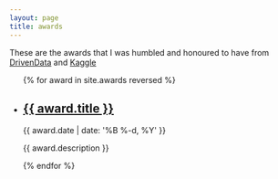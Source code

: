 ```yaml
---
layout: page
title: awards
---
```

These are the awards that I was humbled and honoured to have from [DrivenData](www.drivendata.org) and [Kaggle](www.kaggle.com)          

<ul class="post-list">
{% for award in site.awards reversed %}
    <li>
        <h2><a class="poem-title" href="{{ award.url | prepend: site.baseurl }}">{{ award.title }}</a></h2>
        <p class="post-meta">{{ award.date | date: '%B %-d, %Y' }}</p>
         <p>{{ award.description }}</p>
      </li>
{% endfor %}
</ul>